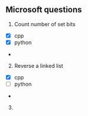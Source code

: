 ## Microsoft questions

 1. Count number of set bits   
 - [x] cpp
 - [x] python
 - 
 2. Reverse a linked list
 - [x] cpp
 - [ ] python
 -
 3. 

